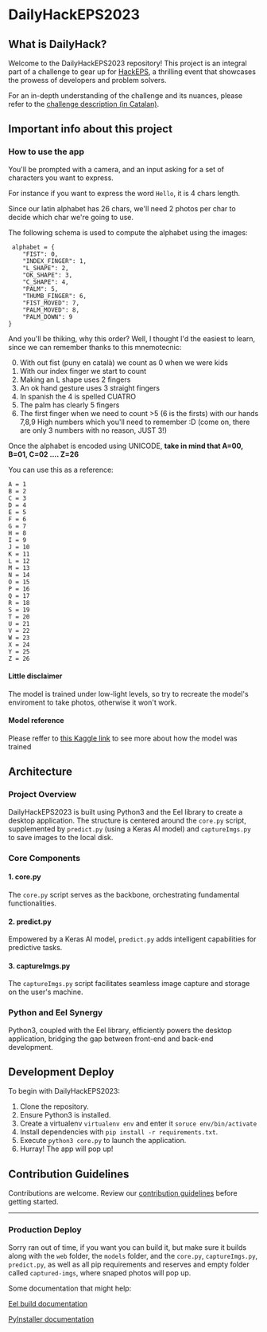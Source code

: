 # DailyHackEPS2023

## What is DailyHack?

Welcome to the DailyHackEPS2023 repository! This project is an integral part of a challenge to gear up for [HackEPS](https://lleidahack.dev/hackeps/), a thrilling event that showcases the prowess of developers and problem solvers.

For an in-depth understanding of the challenge and its nuances, please refer to the [challenge description (in Catalan)](https://github.com/FerranAD/dailyhack2023/blob/main/README.md).

## Important info about this project

### How to use the app
You'll be prompted with a camera, and an input asking for a set of characters you want to express.

For instance if you want to express the word `Hello`, it is 4 chars length.

Since our latin alphabet has 26 chars, we'll need 2 photos per char to decide which char we're going to use.

The following schema is used to compute the alphabet using the images:

```
 alphabet = {
    "FIST": 0,
    "INDEX_FINGER": 1,
    "L_SHAPE": 2,
    "OK_SHAPE": 3,
    "C_SHAPE": 4,
    "PALM": 5,
    "THUMB_FINGER": 6,
    "FIST_MOVED": 7,
    "PALM_MOVED": 8,
    "PALM_DOWN": 9
}
```

And you'll be thiking, why this order? 
Well, I thought I'd the easiest to learn, since we can remember thanks to this mnemotecnic:

0. With out fist (puny en català) we count as 0 when we were kids
1. With our index finger we start to count
2. Making an L shape uses 2 fingers
3. An ok hand gesture uses 3 straight fingers
4. In spanish the 4 is spelled CUATRO
5. The palm has clearly 5 fingers
6. The first finger when we need to count >5 (6 is the firsts) with our hands
7,8,9 High numbers which you'll need to remember :D (come on, there are only 3 numbers with no reason, JUST 3!)

Once the alphabet is encoded using UNICODE, **take in mind that A=00, B=01, C=02 .... Z=26**

You can use this as a reference:
```
A = 1
B = 2
C = 3
D = 4
E = 5
F = 6
G = 7
H = 8
I = 9
J = 10
K = 11
L = 12
M = 13
N = 14
O = 15
P = 16
Q = 17
R = 18
S = 19
T = 20
U = 21
V = 22
W = 23
X = 24
Y = 25
Z = 26
```

#### Little disclaimer
The model is trained under low-light levels, so try to recreate the model's enviroment to take photos, otherwise it won't work.

#### Model reference
Please reffer to [this Kaggle link](https://www.kaggle.com/code/gauravsrivastav2507/kv-hand-gesture) to see more about how the model was trained


## Architecture

### Project Overview

DailyHackEPS2023 is built using Python3 and the Eel library to create a desktop application. The structure is centered around the `core.py` script, supplemented by `predict.py` (using a Keras AI model) and `captureImgs.py` to save images to the local disk.

### Core Components

#### 1. core.py

The `core.py` script serves as the backbone, orchestrating fundamental functionalities.

#### 2. predict.py

Empowered by a Keras AI model, `predict.py` adds intelligent capabilities for predictive tasks.

#### 3. captureImgs.py

The `captureImgs.py` script facilitates seamless image capture and storage on the user's machine.

### Python and Eel Synergy

Python3, coupled with the Eel library, efficiently powers the desktop application, bridging the gap between front-end and back-end development.

## Development Deploy

To begin with DailyHackEPS2023:

1. Clone the repository.
2. Ensure Python3 is installed.
3. Create a virtualenv `virtualenv env` and enter it `soruce env/bin/activate`
4. Install dependencies with `pip install -r requirements.txt`.
5. Execute `python3 core.py` to launch the application.
6. Hurray! The app will pop up!


## Contribution Guidelines

Contributions are welcome. Review our [contribution guidelines](CONTRIBUTING.md) before getting started.

----

### Production Deploy
Sorry ran out of time, if you want you can build it, but make sure it builds along with the `web` folder, the `models` folder, and the `core.py`, `captureImgs.py`, `predict.py`, as well as all pip requirements and reserves and empty folder called `captured-imgs`, where snaped photos will pop up.

Some documentation that might help:

[Eel build documentation](https://github.com/python-eel/Eel#building-distributable-binary-with-pyinstaller)

[PyInstaller documentation](https://pyinstaller.org/en/stable/)
